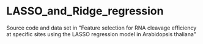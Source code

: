 # LASSO_and_Ridge_regression
Source code and data set in "Feature selection for RNA cleavage efficiency at specific sites using the LASSO regression model in Arabidopsis thaliana"